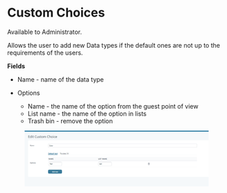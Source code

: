 # Custom Choices

Available to Administrator.

Allows the user to add new Data types if the default ones are not up to the requirements of the users.

**Fields**

* Name - name of the data type
*   Options

    * Name - the name of the option from the guest point of view
    * List name - the name of the option in lists
    * Trash bin -  remove the option



<figure><img src=".gitbook/assets/image (12).png" alt=""><figcaption></figcaption></figure>

